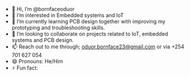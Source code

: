 - 👋 Hi, I’m @bornfaceoduor
- 👀 I’m interested in Embedded systems and IoT
- 🌱 I’m currently learning PCB design together with improving my prototyping and troubleshooting skills.
- 💞️ I’m looking to collaborate on projects related to IoT, embedded systems and PCB design.
- 📫 Reach out to me through; oduor.bornface23@gmail.com or via +254 701 627 054
- 😄 Pronouns: He/Him
- ⚡ Fun fact: 

<!---
bornfaceoduor/bornfaceoduor is a ✨ special ✨ repository because its `README.md` (this file) appears on your GitHub profile.
You can click the Preview link to take a look at your changes.
--->

